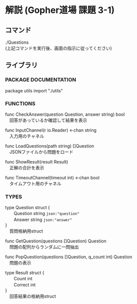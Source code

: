 # 解説 (Gopher道場 課題 3-1) 
 
## コマンド 
./Questions     
(上記コマンドを実行後、画面の指示に従ってください) 
   
## ライブラリ 
 
### PACKAGE DOCUMENTATION
 
package utils 
    import "./utils" 
 
### FUNCTIONS 
 
func CheckAnswer(question Question, answer string) bool    
　回答があっているか確認して結果を表示    
 
func InputChannel(r io.Reader) <-chan string     
　入力用のチャネル    
 
func LoadQuestions(path string) []Question    
　JSONファイルから問題をロード    
 
func ShowResult(result Result)    
　正解の合計を表示    
 
func TimeoutChannel(timeout int) <-chan bool    
　タイムアウト用のチャネル    
 
### TYPES 
 
type Question struct {     
　　Question string ``json:"question"``      
　　Answer   string ``json:"answer"``      
}   
　質問格納用struct 
 
func GetQuestion(questions []Question) Question     
　問題の配列からランダムに一問抽出     
 
func PopQuestion(questions []Question, q_count int) Question     
　問題の表示   
 
type Result struct {    
　　Count   int    
　　Correct int   
}   
　回答結果の格納用struct 


